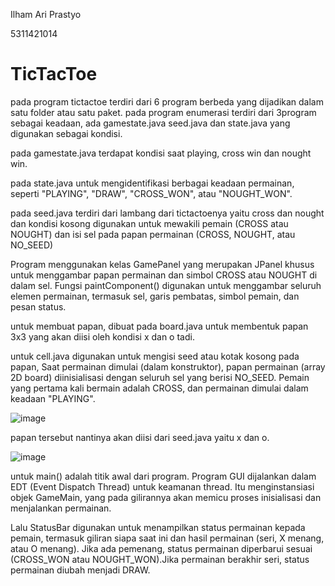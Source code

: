 Ilham Ari Prastyo

5311421014

# TicTacToe
pada program tictactoe terdiri dari 6 program berbeda yang dijadikan dalam satu folder atau satu paket.
pada program enumerasi terdiri dari 3program sebagai keadaan, ada gamestate.java seed.java dan state.java yang digunakan sebagai kondisi.

pada gamestate.java terdapat kondisi saat playing, cross win dan nought win.

pada state.java untuk mengidentifikasi berbagai keadaan permainan, seperti "PLAYING", "DRAW", "CROSS_WON", atau "NOUGHT_WON". 

pada seed.java terdiri dari lambang dari tictactoenya yaitu cross dan nought dan kondisi kosong digunakan untuk mewakili pemain (CROSS atau NOUGHT) dan isi sel pada papan permainan (CROSS, NOUGHT, atau NO_SEED)

Program menggunakan kelas GamePanel yang merupakan JPanel khusus untuk menggambar papan permainan dan simbol CROSS atau NOUGHT di dalam sel. Fungsi paintComponent() digunakan untuk menggambar seluruh elemen permainan, termasuk sel, garis pembatas, simbol pemain, dan pesan status.

untuk membuat papan, dibuat pada board.java untuk membentuk papan 3x3 yang akan diisi oleh kondisi x dan o tadi.

untuk cell.java digunakan untuk mengisi seed atau kotak kosong pada papan, Saat permainan dimulai (dalam konstruktor), papan permainan (array 2D board) diinisialisasi dengan seluruh sel yang berisi NO_SEED. Pemain yang pertama kali bermain adalah CROSS, dan permainan dimulai dalam keadaan "PLAYING".

![image](https://github.com/IlhamAriPrastyo/TicTacToe/assets/148432155/3a77a9b5-1e6a-4926-a64d-5366022a41bf)

papan tersebut nantinya akan diisi dari seed.java yaitu x dan o.

![image](https://github.com/IlhamAriPrastyo/TicTacToe/assets/148432155/c5c9196e-9b1d-42a2-a732-00454a1c6a75)

untuk main() adalah titik awal dari program. Program GUI dijalankan dalam EDT (Event Dispatch Thread) untuk keamanan thread. Itu menginstansiasi objek GameMain, yang pada gilirannya akan memicu proses inisialisasi dan menjalankan permainan.

Lalu StatusBar digunakan untuk menampilkan status permainan kepada pemain, termasuk giliran siapa saat ini dan hasil permainan (seri, X menang, atau O menang). Jika ada pemenang, status permainan diperbarui sesuai (CROSS_WON atau NOUGHT_WON).Jika permainan berakhir seri, status permainan diubah menjadi DRAW.
